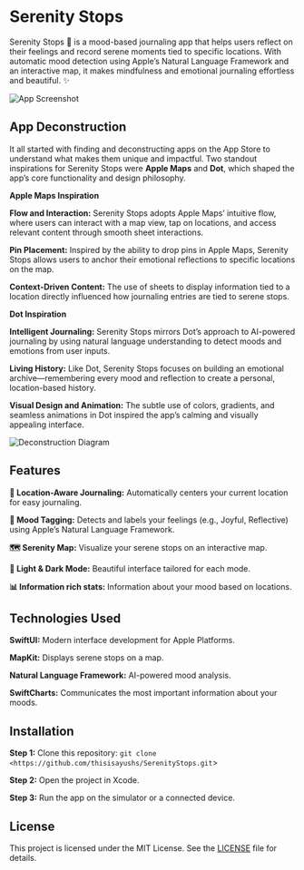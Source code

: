 # Serenity Stops
Serenity Stops 🌿 is a mood-based journaling app that helps users reflect on their feelings and record serene moments tied to specific locations. With automatic mood detection using Apple’s Natural Language Framework and an interactive map, it makes mindfulness and emotional journaling effortless and beautiful. ✨

![App Screenshot](screenshots/screenshot.png)

## App Deconstruction

It all started with finding and deconstructing apps on the App Store to understand what makes them unique and impactful. Two standout inspirations for Serenity Stops were **Apple Maps** and **Dot**, which shaped the app’s core functionality and design philosophy.

**Apple Maps Inspiration**

**Flow and Interaction:** Serenity Stops adopts Apple Maps’ intuitive flow, where users can interact with a map view, tap on locations, and access relevant content through smooth sheet interactions.

**Pin Placement:** Inspired by the ability to drop pins in Apple Maps, Serenity Stops allows users to anchor their emotional reflections to specific locations on the map.

**Context-Driven Content:** The use of sheets to display information tied to a location directly influenced how journaling entries are tied to serene stops.

**Dot Inspiration**

**Intelligent Journaling:** Serenity Stops mirrors Dot’s approach to AI-powered journaling by using natural language understanding to detect moods and emotions from user inputs.

**Living History:** Like Dot, Serenity Stops focuses on building an emotional archive—remembering every mood and reflection to create a personal, location-based history.

**Visual Design and Animation:** The subtle use of colors, gradients, and seamless animations in Dot inspired the app’s calming and visually appealing interface.

![Deconstruction Diagram](screenshots/deconstruction.png)

## Features

**📍 Location-Aware Journaling:** Automatically centers your current location for easy journaling.

**🌸 Mood Tagging:** Detects and labels your feelings (e.g., Joyful, Reflective) using Apple’s Natural Language Framework.

**🗺️ Serenity Map:** Visualize your serene stops on an interactive map.

**🌙 Light & Dark Mode:** Beautiful interface tailored for each mode.

**📊 Information rich stats:** Information about your mood based on locations.

## Technologies Used

**SwiftUI:** Modern interface development for Apple Platforms.
	
**MapKit:** Displays serene stops on a map.
	
**Natural Language Framework:** AI-powered mood analysis.

**SwiftCharts:** Communicates the most important information about your moods.

## Installation

**Step 1:** Clone this repository: `git clone <https://github.com/thisisayushs/SerenityStops.git`>

**Step 2:** Open the project in Xcode.

**Step 3:** Run the app on the simulator or a connected device.

## License

This project is licensed under the MIT License. See the [LICENSE](LICENSE) file for details.


